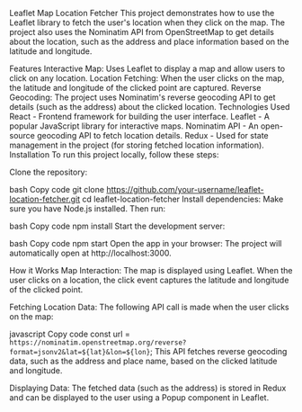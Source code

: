 Leaflet Map Location Fetcher
This project demonstrates how to use the Leaflet library to fetch the user's location when they click on the map. The project also uses the Nominatim API from OpenStreetMap to get details about the location, such as the address and place information based on the latitude and longitude.

Features
Interactive Map: Uses Leaflet to display a map and allow users to click on any location.
Location Fetching: When the user clicks on the map, the latitude and longitude of the clicked point are captured.
Reverse Geocoding: The project uses Nominatim's reverse geocoding API to get details (such as the address) about the clicked location.
Technologies Used
React - Frontend framework for building the user interface.
Leaflet - A popular JavaScript library for interactive maps.
Nominatim API - An open-source geocoding API to fetch location details.
Redux - Used for state management in the project (for storing fetched location information).
Installation
To run this project locally, follow these steps:

Clone the repository:

bash
Copy code
git clone https://github.com/your-username/leaflet-location-fetcher.git
cd leaflet-location-fetcher
Install dependencies: Make sure you have Node.js installed. Then run:

bash
Copy code
npm install
Start the development server:

bash
Copy code
npm start
Open the app in your browser: The project will automatically open at http://localhost:3000.

How it Works
Map Interaction: The map is displayed using Leaflet. When the user clicks on a location, the click event captures the latitude and longitude of the clicked point.

Fetching Location Data: The following API call is made when the user clicks on the map:

javascript
Copy code
const url = `https://nominatim.openstreetmap.org/reverse?format=jsonv2&lat=${lat}&lon=${lon}`;
This API fetches reverse geocoding data, such as the address and place name, based on the clicked latitude and longitude.

Displaying Data: The fetched data (such as the address) is stored in Redux and can be displayed to the user using a Popup component in Leaflet.